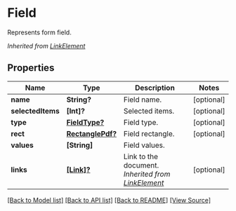 # Field
Represents form field.

*Inherited from [LinkElement](LinkElement.md)*
## Properties
Name | Type | Description | Notes
------------ | ------------- | ------------- | -------------
**name** | **String?** | Field name. | [optional]
**selectedItems** | **[Int]?** | Selected items. | [optional]
**type** | [**FieldType?**](FieldType.md) | Field type. | [optional]
**rect** | [**RectanglePdf?**](RectanglePdf.md) | Field rectangle. | [optional]
**values** | **[String]** | Field values. | 
**links** | [**[Link]?**](Link.md) | Link to the document.<br />*Inherited from [LinkElement](LinkElement.md)* | [optional]

[[Back to Model list]](../README.md#documentation-for-models) [[Back to API list]](../README.md#documentation-for-api-endpoints) [[Back to README]](../README.md) [[View Source]](../AsposePdfCloud/Models/Field.ts)

